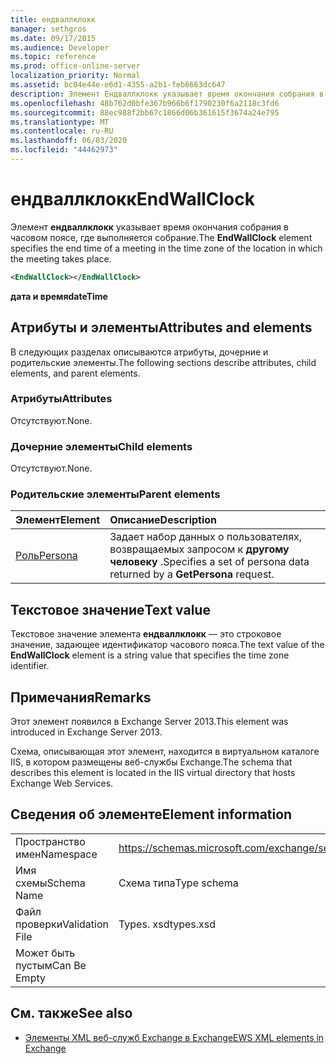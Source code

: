 ```yaml
---
title: ендваллклокк
manager: sethgros
ms.date: 09/17/2015
ms.audience: Developer
ms.topic: reference
ms.prod: office-online-server
localization_priority: Normal
ms.assetid: bc04e44e-e6d1-4355-a2b1-feb6663dc647
description: Элемент Ендваллклокк указывает время окончания собрания в часовом поясе, где выполняется собрание.
ms.openlocfilehash: 48b762d0bfe367b966b6f1790230f6a2118c3fd6
ms.sourcegitcommit: 88ec988f2bb67c1866d06b361615f3674a24e795
ms.translationtype: MT
ms.contentlocale: ru-RU
ms.lasthandoff: 06/03/2020
ms.locfileid: "44462973"
---
```

# <a name="endwallclock"></a><span data-ttu-id="df78d-103">ендваллклокк</span><span class="sxs-lookup"><span data-stu-id="df78d-103">EndWallClock</span></span>

<span data-ttu-id="df78d-104">Элемент **ендваллклокк** указывает время окончания собрания в часовом поясе, где выполняется собрание.</span><span class="sxs-lookup"><span data-stu-id="df78d-104">The **EndWallClock** element specifies the end time of a meeting in the time zone of the location in which the meeting takes place.</span></span> 
  
```XML
<EndWallClock></EndWallClock>
```

 <span data-ttu-id="df78d-105">**дата и время**</span><span class="sxs-lookup"><span data-stu-id="df78d-105">**dateTime**</span></span>
## <a name="attributes-and-elements"></a><span data-ttu-id="df78d-106">Атрибуты и элементы</span><span class="sxs-lookup"><span data-stu-id="df78d-106">Attributes and elements</span></span>

<span data-ttu-id="df78d-107">В следующих разделах описываются атрибуты, дочерние и родительские элементы.</span><span class="sxs-lookup"><span data-stu-id="df78d-107">The following sections describe attributes, child elements, and parent elements.</span></span>
  
### <a name="attributes"></a><span data-ttu-id="df78d-108">Атрибуты</span><span class="sxs-lookup"><span data-stu-id="df78d-108">Attributes</span></span>

<span data-ttu-id="df78d-109">Отсутствуют.</span><span class="sxs-lookup"><span data-stu-id="df78d-109">None.</span></span>
  
### <a name="child-elements"></a><span data-ttu-id="df78d-110">Дочерние элементы</span><span class="sxs-lookup"><span data-stu-id="df78d-110">Child elements</span></span>

<span data-ttu-id="df78d-111">Отсутствуют.</span><span class="sxs-lookup"><span data-stu-id="df78d-111">None.</span></span>
  
### <a name="parent-elements"></a><span data-ttu-id="df78d-112">Родительские элементы</span><span class="sxs-lookup"><span data-stu-id="df78d-112">Parent elements</span></span>

|<span data-ttu-id="df78d-113">**Элемент**</span><span class="sxs-lookup"><span data-stu-id="df78d-113">**Element**</span></span>|<span data-ttu-id="df78d-114">**Описание**</span><span class="sxs-lookup"><span data-stu-id="df78d-114">**Description**</span></span>|
|:-----|:-----|
|[<span data-ttu-id="df78d-115">Роль</span><span class="sxs-lookup"><span data-stu-id="df78d-115">Persona</span></span>](persona.md) <br/> |<span data-ttu-id="df78d-116">Задает набор данных о пользователях, возвращаемых запросом к **другому человеку** .</span><span class="sxs-lookup"><span data-stu-id="df78d-116">Specifies a set of persona data returned by a **GetPersona** request.</span></span>  <br/> |
   
## <a name="text-value"></a><span data-ttu-id="df78d-117">Текстовое значение</span><span class="sxs-lookup"><span data-stu-id="df78d-117">Text value</span></span>

<span data-ttu-id="df78d-118">Текстовое значение элемента **ендваллклокк** — это строковое значение, задающее идентификатор часового пояса.</span><span class="sxs-lookup"><span data-stu-id="df78d-118">The text value of the **EndWallClock** element is a string value that specifies the time zone identifier.</span></span> 
  
## <a name="remarks"></a><span data-ttu-id="df78d-119">Примечания</span><span class="sxs-lookup"><span data-stu-id="df78d-119">Remarks</span></span>

<span data-ttu-id="df78d-120">Этот элемент появился в Exchange Server 2013.</span><span class="sxs-lookup"><span data-stu-id="df78d-120">This element was introduced in Exchange Server 2013.</span></span>
  
<span data-ttu-id="df78d-121">Схема, описывающая этот элемент, находится в виртуальном каталоге IIS, в котором размещены веб-службы Exchange.</span><span class="sxs-lookup"><span data-stu-id="df78d-121">The schema that describes this element is located in the IIS virtual directory that hosts Exchange Web Services.</span></span>
  
## <a name="element-information"></a><span data-ttu-id="df78d-122">Сведения об элементе</span><span class="sxs-lookup"><span data-stu-id="df78d-122">Element information</span></span>

|||
|:-----|:-----|
|<span data-ttu-id="df78d-123">Пространство имен</span><span class="sxs-lookup"><span data-stu-id="df78d-123">Namespace</span></span>  <br/> |https://schemas.microsoft.com/exchange/services/2006/types  <br/> |
|<span data-ttu-id="df78d-124">Имя схемы</span><span class="sxs-lookup"><span data-stu-id="df78d-124">Schema Name</span></span>  <br/> |<span data-ttu-id="df78d-125">Схема типа</span><span class="sxs-lookup"><span data-stu-id="df78d-125">Type schema</span></span>  <br/> |
|<span data-ttu-id="df78d-126">Файл проверки</span><span class="sxs-lookup"><span data-stu-id="df78d-126">Validation File</span></span>  <br/> |<span data-ttu-id="df78d-127">Types. xsd</span><span class="sxs-lookup"><span data-stu-id="df78d-127">types.xsd</span></span>  <br/> |
|<span data-ttu-id="df78d-128">Может быть пустым</span><span class="sxs-lookup"><span data-stu-id="df78d-128">Can Be Empty</span></span>  <br/> ||
   
## <a name="see-also"></a><span data-ttu-id="df78d-129">См. также</span><span class="sxs-lookup"><span data-stu-id="df78d-129">See also</span></span>



- [<span data-ttu-id="df78d-130">Элементы XML веб-служб Exchange в Exchange</span><span class="sxs-lookup"><span data-stu-id="df78d-130">EWS XML elements in Exchange</span></span>](ews-xml-elements-in-exchange.md)


